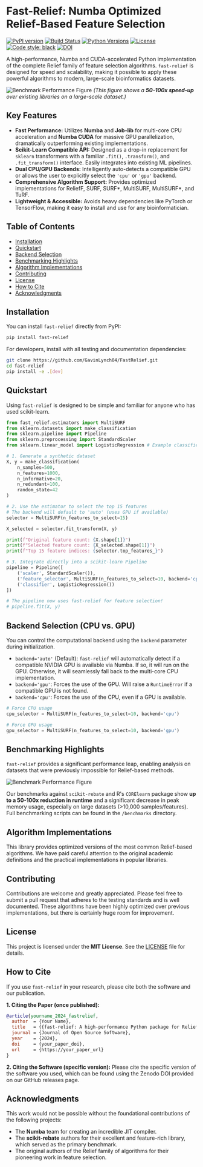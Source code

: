 # Fast-Relief: Numba Optimized Relief-Based Feature Selection

[![PyPI version](https://img.shields.io/pypi/v/fast-relief.svg)](https://pypi.org/project/fast-relief/)
[![Build Status](https://img.shields.io/github/actions/workflow/status/your-username/fast-relief/ci.yml?branch=main)](https://github.com/GavinLynch04/FastRelief/actions)
[![Python Versions](https://img.shields.io/pypi/pyversions/fast-relief.svg)](https://pypi.org/project/fast-relief/)
[![License](https://img.shields.io/pypi/l/fast-relief.svg)](https://github.com/GavinLynch04/FastRelief/blob/main/LICENSE)
[![Code style: black](https://img.shields.io/badge/code%20style-black-000000.svg)](https://github.com/psf/black)
[![DOI](https://zenodo.org/badge/DOI/your-zenodo-doi.svg)](https://doi.org/your-zenodo-doi)
<!-- start-include -->
A high-performance, Numba and CUDA-accelerated Python implementation of the complete Relief family of feature selection algorithms. `fast-relief` is designed for speed and scalability, making it possible to apply these powerful algorithms to modern, large-scale bioinformatics datasets.

![Benchmark Performance Figure](https://raw.githubusercontent.com/your-username/fast-relief/main/docs/assets/benchmark_figure.png)
*(This figure shows a **50-100x speed-up** over existing libraries on a large-scale dataset.)*

## Key Features

*   **Fast Performance:** Utilizes **Numba** and **Job-lib** for multi-core CPU acceleration and **Numba CUDA** for massive GPU parallelization, dramatically outperforming existing implementations.
*   **Scikit-Learn Compatible API:** Designed as a drop-in replacement for `sklearn` transformers with a familiar `.fit()`, `.transform()`, and `.fit_transform()` interface. Easily integrates into existing ML pipelines.
*   **Dual CPU/GPU Backends:** Intelligently auto-detects a compatible GPU or allows the user to explicitly select the `'cpu'` or `'gpu'` backend.
*   **Comprehensive Algorithm Support:** Provides optimized implementations for ReliefF, SURF, SURF*, MultiSURF, MultiSURF*, and TuRF.
*   **Lightweight & Accessible:** Avoids heavy dependencies like PyTorch or TensorFlow, making it easy to install and use for any bioinformatician.
<!-- end-include -->
## Table of Contents

- [Installation](#installation)
- [Quickstart](#quickstart)
- [Backend Selection](#backend-selection-cpu-vs-gpu)
- [Benchmarking Highlights](#benchmarking-highlights)
- [Algorithm Implementations](#algorithm-implementations)
- [Contributing](#contributing)
- [License](#license)
- [How to Cite](#how-to-cite)
- [Acknowledgments](#acknowledgments)

## Installation

You can install `fast-relief` directly from PyPI:

```bash
pip install fast-relief
```

For developers, install with all testing and documentation dependencies:
```bash
git clone https://github.com/GavinLynch04/FastRelief.git
cd fast-relief
pip install -e .[dev]
```

## Quickstart

Using `fast-relief` is designed to be simple and familiar for anyone who has used scikit-learn.

```python
from fast_relief.estimators import MultiSURF
from sklearn.datasets import make_classification
from sklearn.pipeline import Pipeline
from sklearn.preprocessing import StandardScaler
from sklearn.linear_model import LogisticRegression # Example classifier

# 1. Generate a synthetic dataset
X, y = make_classification(
    n_samples=500,
    n_features=1000,
    n_informative=20,
    n_redundant=100,
    random_state=42
)

# 2. Use the estimator to select the top 15 features
# The backend will default to 'auto' (uses GPU if available)
selector = MultiSURF(n_features_to_select=15)

X_selected = selector.fit_transform(X, y)

print(f"Original feature count: {X.shape[1]}")
print(f"Selected feature count: {X_selected.shape[1]}")
print(f"Top 15 feature indices: {selector.top_features_}")

# 3. Integrate directly into a scikit-learn Pipeline
pipeline = Pipeline([
    ('scaler', StandardScaler()),
    ('feature_selector', MultiSURF(n_features_to_select=10, backend='cpu')),
    ('classifier', LogisticRegression())
])

# The pipeline now uses fast-relief for feature selection!
# pipeline.fit(X, y)
```

## Backend Selection (CPU vs. GPU)

You can control the computational backend using the `backend` parameter during initialization.

*   `backend='auto'` (Default): `fast-relief` will automatically detect if a compatible NVIDIA GPU is available via Numba. If so, it will run on the GPU. Otherwise, it will seamlessly fall back to the multi-core CPU implementation.
*   `backend='gpu'`: Forces the use of the GPU. Will raise a `RuntimeError` if a compatible GPU is not found.
*   `backend='cpu'`: Forces the use of the CPU, even if a GPU is available.

```python
# Force CPU usage
cpu_selector = MultiSURF(n_features_to_select=10, backend='cpu')

# Force GPU usage
gpu_selector = MultiSURF(n_features_to_select=10, backend='gpu')
```

## Benchmarking Highlights

`fast-relief` provides a significant performance leap, enabling analysis on datasets that were previously impossible for Relief-based methods.

![Benchmark Performance Figure](https://raw.githubusercontent.com/your-username/fast-relief/main/docs/assets/benchmark_figure.png)

Our benchmarks against `scikit-rebate` and R's `CORElearn` package show **up to a 50-100x reduction in runtime** and a significant decrease in peak memory usage, especially on large datasets (>10,000 samples/features). Full benchmarking scripts can be found in the `/benchmarks` directory.

## Algorithm Implementations

This library provides optimized versions of the most common Relief-based algorithms. We have paid careful attention to the original academic definitions and the practical implementations in popular libraries.

## Contributing

Contributions are welcome and greatly appreciated. Please feel free to submit a pull request that adheres to the testing standards and is well documented. These algorithms have been highly optimized over previous implementations, but there is certainly huge room for improvement.

## License

This project is licensed under the **MIT License**. See the [LICENSE](LICENSE) file for details.

## How to Cite

If you use `fast-relief` in your research, please cite both the software and our publication.

**1. Citing the Paper (once published):**
```bibtex
@article{yourname_2024_fastrelief,
  author  = {Your Name},
  title   = {{fast-relief: A high-performance Python package for Relief-based feature selection}},
  journal = {Journal of Open Source Software},
  year    = {2024},
  doi     = {your_paper_doi},
  url     = {https://your_paper_url}
}
```

**2. Citing the Software (specific version):**
Please cite the specific version of the software you used, which can be found using the Zenodo DOI provided on our GitHub releases page.

## Acknowledgments

This work would not be possible without the foundational contributions of the following projects:
*   The **Numba** team for creating an incredible JIT compiler.
*   The **scikit-rebate** authors for their excellent and feature-rich library, which served as the primary benchmark.
*   The original authors of the Relief family of algorithms for their pioneering work in feature selection.
```

